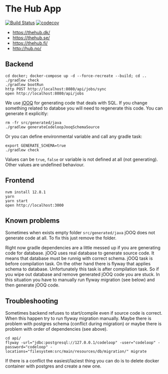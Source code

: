 # The Hub App

[![Build Status](https://travis-ci.org/codeloopeu/thehub.svg?branch=master)](https://travis-ci.org/codeloopeu/thehub)
[![codecov](https://codecov.io/gh/codeloopeu/thehub/branch/master/graph/badge.svg)](https://codecov.io/gh/codeloopeu/thehub)

* https://thehub.dk/
* https://thehub.se/
* https://thehub.fi/
* http://hub.no/

## Backend

```
cd docker; docker-compose up -d --force-recreate --build; cd ..
./gradlew check
./gradlew bootRun
http POST http://localhost:8080/api/jobs/sync
open http://localhost:8080/api/jobs
```

We use [jOOQ](https://www.jooq.org) for generating code that deals with SQL. If you change something related to databse you will need to regenerate this code. You can generate it explicitly:

```
rm -fr src/generated/java
./gradlew generateCodeloopJooqSchemaSource
```

Or you can define environmental variable and call any gradle task:

```
export GENERATE_SCHEMA=true
./gradlew check
```

Values can be `true`, `false` or variable is not defined at all (not generating). Other values are undefined behaviour.

## Frontend

```
nvm install 12.8.1
yarn
yarn start
open http://localhost:3000
```

## Known problems

Sometimes when exists empty folder `src/generated/java` jOOQ does not generate code at all. To fix this just remove the folder.

Right now gradle dependencies are a little messed up if you are generating code for database. jOOQ uses real database to generate source code. It means that database must be runnig with correct schema. jOOQ task is before compilation task. On the other hand there is flyway that applies schema to database. Unfortunately this task is after compilation task. So if you wipe out database and remove generated jOOQ code you are stuck. In this situation you have to manually run flyway migration (see below) and then generate jOOQ code.

## Troubleshooting

Sometimes backend refuses to start/compile even if source code is correct. When this happen try to run flyway migration manually. Maybe there is problem with postgres schema (conflict during migration) or maybe there is problem with order of dependencies (see above).

```
cd api/
flyway -url="jdbc:postgresql://127.0.0.1/codeloop" -user="codeloop" -password="codeloop" -locations="filesystem:src/main/resources/db/migration/" migrate
```

If there is a conflict the easiest/laziest thing you can do is to delete docker container with postgres and create a new one.
